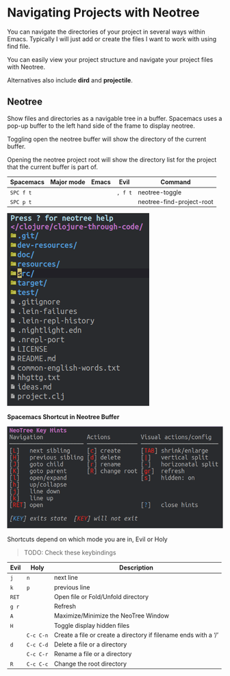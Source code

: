 # Navigating Projects with Neotree

You can navigate the directories of your project in several ways within Emacs.  Typically I will just add or create the files I want to work with using find file.

You can easily view your project structure and navigate your project files with Neotree.

Alternatives also include **dird** and **projectile**.

## Neotree 

Show files and directories as a navigable tree in a buffer.  Spacemacs uses a pop-up buffer to the left hand side of the frame to display neotree.

Toggling open the neotree buffer will show the directory of the current buffer.

Opening the neotree project root will show the directory list for the project that the current buffer is part of.

| Spacemacs | Major mode | Emacs | Evil    | Command                   |
|-----------|------------|-------|---------|---------------------------|
| `SPC f t` |            |       | `, f t` | neotree-toggle            |
| `SPC p t` |            |       |         | neotree-find-project-root |


![Neotree](/images/spacemacs-neotree-project-example.png)


**Spacemacs Shortcut in Neotree Buffer**

![Spacemacs Neotree Key Hints](/images/spacemacs-neotree-key-hints.png)

Shortcuts depend on which mode you are in, Evil or Holy

> TODO: Check these keybindings

| Evil  | Holy      | Description                                                     |
|-------|-----------|-----------------------------------------------------------------|
| `j`   | `n`       | next line                                                       |
| `k`   | `p`       | previous line                                                   |
| `RET` |           | Open file or Fold/Unfold directory                              |
| `g r` |           | Refresh                                                         |
| `A`   |           | Maximize/Minimize the NeoTree Window                            |
| `H`   |           | Toggle display hidden files                                     |
|       | `C-c C-n` | Create a file or create a directory if filename ends with a ‘/’ |
| `d`   | `C-c C-d` | Delete a file or a directory                                    |
|       | `C-c C-r` | Rename a file or a directory                                    |
| `R`   | `C-c C-c` | Change the root directory                                       |
